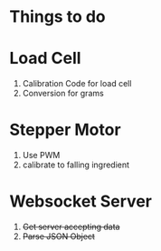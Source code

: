 # Things to do  

# Load Cell
1. Calibration Code for load cell  
2. Conversion for grams

# Stepper Motor
1. Use PWM
2. calibrate to falling ingredient

# Websocket Server
1. ~~Get server accepting data~~
2. ~~Parse JSON Object~~